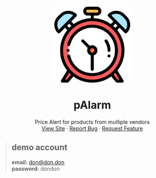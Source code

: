 
<p align="center">
  <a href="https://github.com/Don-Cryptus/pAlarm">
    <img src="web/src/img/clocks.png" alt="Logo" width="200" >
  </a>

  <h1 align="center">pAlarm</h1>

  <p align="center">
    Price Alert for products from multiple vendors
    <br />
    <a href="https://palarm.myngz.com/">View Site</a>
    ·
    <a href="https://github.com/Don-Cryptus/pAlarm/issues">Report Bug</a>
    ·
    <a href="https://github.com/Don-Cryptus/pAlarm/issues">Request Feature</a>
  </p>

  > ## demo account
  > **email:** don@don.don <br />
  > **password:** dondon

</p>
